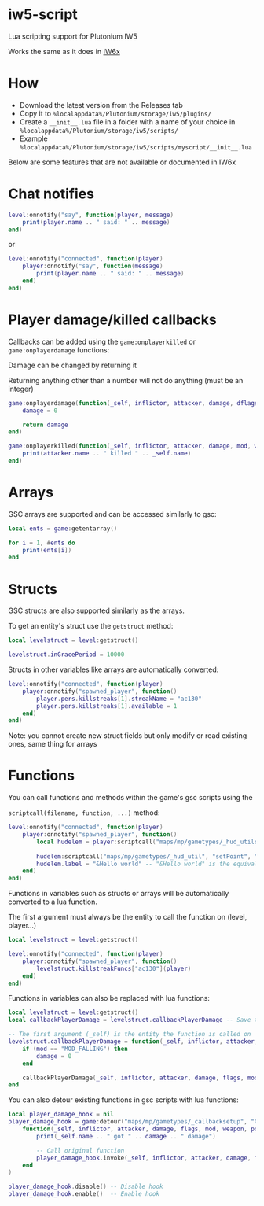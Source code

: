 # iw5-script

Lua scripting support for Plutonium IW5

Works the same as it does in [IW6x](https://github.com/XLabsProject/iw6x-client/wiki/Scripting)

# How

* Download the latest version from the Releases tab
* Copy it to `%localappdata%/Plutonium/storage/iw5/plugins/`
* Create a `__init__.lua` file in a folder with a name of your choice in `%localappdata%/Plutonium/storage/iw5/scripts/`
* Example `%localappdata%/Plutonium/storage/iw5/scripts/myscript/__init__.lua`

Below are some features that are not available or documented in IW6x

# Chat notifies
```lua
level:onnotify("say", function(player, message)
    print(player.name .. " said: " .. message)
end)
```
or
```lua
level:onnotify("connected", function(player)
    player:onnotify("say", function(message)
        print(player.name .. " said: " .. message)
    end)
end)
```

# Player damage/killed callbacks

Callbacks can be added using the `game:onplayerkilled` or `game:onplayerdamage` functions:

Damage can be changed by returning it

Returning anything other than a number will not do anything (must be an integer)

```lua
game:onplayerdamage(function(_self, inflictor, attacker, damage, dflags, mod, weapon, point, dir, hitloc)
    damage = 0

    return damage
end)
```
```lua
game:onplayerkilled(function(_self, inflictor, attacker, damage, mod, weapon, dir, hitloc, timeoffset, deathanimduration)
    print(attacker.name .. " killed " .. _self.name)
end)
```

# Arrays
GSC arrays are supported and can be accessed similarly to gsc:
```lua
local ents = game:getentarray()

for i = 1, #ents do
    print(ents[i])
end

```

# Structs
GSC structs are also supported similarly as the arrays.

To get an entity's struct use the `getstruct` method:
```lua
local levelstruct = level:getstruct()

levelstruct.inGracePeriod = 10000
```
Structs in other variables like arrays are automatically converted:
```lua
level:onnotify("connected", function(player)
    player:onnotify("spawned_player", function()
        player.pers.killstreaks[1].streakName = "ac130"
        player.pers.killstreaks[1].available = 1
    end)
end)
```

Note: you cannot create new struct fields but only modify or read existing ones, same thing for arrays

# Functions

You can call functions and methods within the game's gsc scripts using the 

`scriptcall(filename, function, ...)` method:
```lua
level:onnotify("connected", function(player)
    player:onnotify("spawned_player", function()
        local hudelem = player:scriptcall("maps/mp/gametypes/_hud_utils", "createFontString", 1)
        
        hudelem:scriptcall("maps/mp/gametypes/_hud_util", "setPoint", "CENTER", nil, 100, 100)
        hudelem.label = "&Hello world" -- "&Hello world" is the equivalent of doing &"Hello world" in GSC
    end)
end)
```
Functions in variables such as structs or arrays will be automatically converted to a lua function.

The first argument must always be the entity to call the function on (level, player...)
```lua
local levelstruct = level:getstruct()

level:onnotify("connected", function(player)
    player:onnotify("spawned_player", function()
        levelstruct.killstreakFuncs["ac130"](player)
    end)
end)
```

Functions in variables can also be replaced with lua functions:

```lua
local levelstruct = level:getstruct()
local callbackPlayerDamage = levelstruct.callbackPlayerDamage -- Save the original function

-- The first argument (_self) is the entity the function is called on
levelstruct.callbackPlayerDamage = function(_self, inflictor, attacker, damage, flags, mod, weapon, point, dir, hitLoc, timeoffset)
    if (mod == "MOD_FALLING") then
        damage = 0
    end

    callbackPlayerDamage(_self, inflictor, attacker, damage, flags, mod, weapon, point, dir, hitLoc, timeoffset)
end

```

You can also detour existing functions in gsc scripts with lua functions:

```lua
local player_damage_hook = nil
player_damage_hook = game:detour("maps/mp/gametypes/_callbacksetup", "CodeCallback_PlayerDamage", 
    function(_self, inflictor, attacker, damage, flags, mod, weapon, point, dir, hitLoc, timeoffset)
        print(_self.name .. " got " .. damage .. " damage")

        -- Call original function
        player_damage_hook.invoke(_self, inflictor, attacker, damage, flags, mod, weapon, point, dir, hitLoc, timeoffset)
    end
)

player_damage_hook.disable() -- Disable hook
player_damage_hook.enable()  -- Enable hook
```
